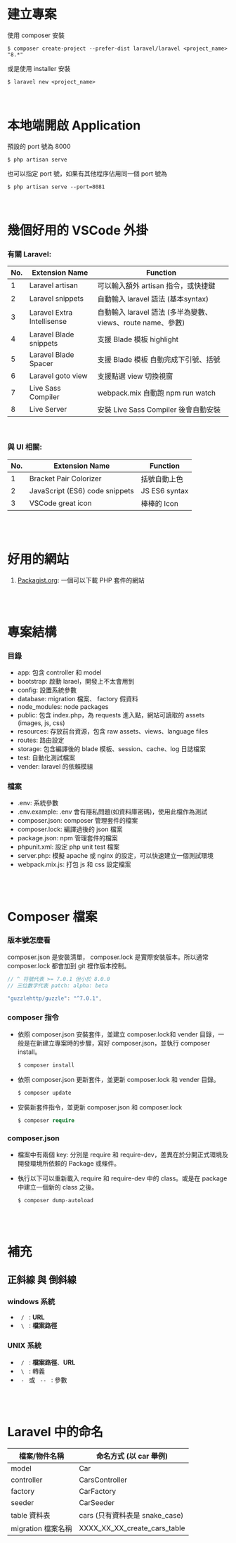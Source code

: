 # 建立專案
使用 composer 安裝
```
$ composer create-project --prefer-dist laravel/laravel <project_name> "8.*"
```
或是使用 installer 安裝
```
$ laravel new <project_name>
```

<br/>

# 本地端開啟 Application
預設的 port 號為 8000
```
$ php artisan serve
```
也可以指定 port 號，如果有其他程序佔用同一個 port 號為
```
$ php artisan serve --port=8081
```
<br/>

# 幾個好用的 VSCode 外掛
### 有關 Laravel:  
|No.|Extension Name|Function|
|--|--|--|
|1|Laravel artisan|可以輸入額外 artisan 指令，或快捷鍵|
|2|Laravel snippets|自動輸入 laravel 語法 (基本syntax)|
|3|Laravel Extra Intellisense|自動輸入 laravel 語法 (多半為變數、views、route name、參數)|
|4|Laravel Blade snippets|支援 Blade 模板 highlight|
|5|Laravel Blade Spacer|支援 Blade 模板 自動完成下引號、括號|
|6|Laravel goto view|支援點選 view 切換視窗|
|7|Live Sass Compiler|webpack.mix 自動跑 npm run watch|
|8|Live Server|安裝 Live Sass Compiler 後會自動安裝|

<br/>

### 與 UI 相關: 
|No.|Extension Name|Function|
|--|--|--|
|1|Bracket Pair Colorizer|括號自動上色|
|2|JavaScript (ES6) code snippets|JS ES6 syntax|
|3|VSCode great icon|棒棒的 Icon|

<br/>

<br/>

# 好用的網站
1. [Packagist.org](https://packagist.org/): 一個可以下載 PHP 套件的網站

<br/>

<br/>

# 專案結構
### 目錄
* app: 包含 controller 和 model
* bootstrap: 啟動 larael，開發上不太會用到
* config: 設置系統參數
* database: migration 檔案、 factory 假資料
* node_modules: node packages
* public: 包含 index.php，為 requests 進入點，網站可讀取的 assets (images, js, css)
* resources: 存放前台資源，包含 raw assets、views、language files
* routes: 路由設定
* storage: 包含編譯後的 blade 模板、session、cache、log 日誌檔案
* test: 自動化測試檔案
* vender: laravel 的依賴模組

### 檔案
* .env: 系統參數
* .env.example: .env 會有隱私問題(如資料庫密碼)，使用此檔作為測試
* composer.json: composer 管理套件的檔案
* composer.lock: 編譯過後的 json 檔案
* package.json: npm 管理套件的檔案
* phpunit.xml: 設定 php unit test 檔案
* server.php: 模擬 apache 或 nginx 的設定，可以快速建立一個測試環境
* webpack.mix.js: 打包 js 和 css 設定檔案

<br/>

<br/>

# Composer 檔案
### 版本號怎麼看
composer.json 是安裝清單， composer.lock 是實際安裝版本。所以通常 composer.lock 都會加到 git 裡作版本控制。
```javascript
// ^ 符號代表 >= 7.0.1 但小於 8.0.0
// 三位數字代表 patch: alpha: beta

"guzzlehttp/guzzle": "^7.0.1",
```

### composer 指令
* 依照 composer.json 安裝套件，並建立 composer.lock和 vender 目錄，一般是在新建立專案時的步驟，寫好 composer.json，並執行 composer install。

    ```php
    $ composer install
    ```
* 依照 composer.json 更新套件，並更新 composer.lock 和 vender 目錄。

    ```php
    $ composer update
    ```
* 安裝新套件指令，並更新 composer.json 和 composer.lock
    ```php
    $ composer require
    ```

### composer.json
* 檔案中有兩個 key: 分別是 require 和 require-dev，差異在於分開正式環境及開發環境所依頼的 Package 或條件。
* 執行以下可以重新載入 require 和 require-dev 中的 class。或是在 package 中建立一個新的 class 之後。

    ```php
    $ composer dump-autoload
    ```

<br/>

<br/>

# 補充
## 正斜線 與 倒斜線
### windows 系統
* <code> / </code> : **URL**
* <code> \ </code> : **檔案路徑**

### UNIX 系統
* <code> / </code> : **檔案路徑**、**URL**
* <code> \ </code> : 轉義
* <code> - </code> 或 <code> -- </code> : 參數

<br/>

<br/>

# Laravel 中的命名
|檔案/物件名稱|命名方式 (以 car 舉例)|
|--|--|
|model|Car|
|controller|CarsController|
|factory|CarFactory|
|seeder|CarSeeder|
|table 資料表|cars (只有資料表是 snake_case)|
|migration 檔案名稱|XXXX_XX_XX_create_cars_table|
